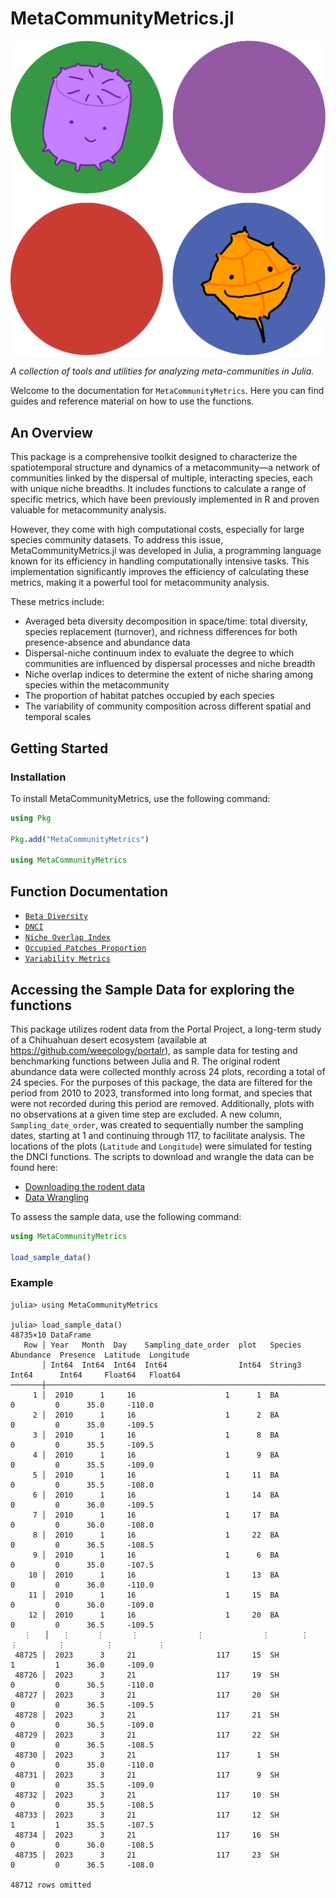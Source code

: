 # MetaCommunityMetrics.jl 

![Logo](assets/MetaCommunityMetrics_logo.png)

*A collection of tools and utilities for analyzing meta-communities in Julia.*

Welcome to the documentation for `MetaCommunityMetrics`. Here you can find guides and reference material on how to use the functions.

## An Overview
This package is a comprehensive toolkit designed to characterize the spatiotemporal structure and dynamics of a metacommunity—a network of communities linked by the dispersal of multiple, interacting species, each with unique niche breadths. It includes functions to calculate a range of specific metrics, which have been previously implemented in R and proven valuable for metacommunity analysis. 

However, they come with high computational costs, especially for large species community datasets. To address this issue, MetaCommunityMetrics.jl was developed in Julia, a programming language known for its efficiency in handling computationally intensive tasks. This implementation significantly improves the efficiency of calculating these metrics, making it a powerful tool for metacommunity analysis. 

These metrics include:
- Averaged beta diversity decomposition in space/time: total diversity, species replacement (turnover), and richness differences for both presence-absence and abundance data
- Dispersal-niche continuum index to evaluate the degree to which communities are influenced by dispersal processes and niche breadth
- Niche overlap indices to determine the extent of niche sharing among species within the metacommunity
- The proportion of habitat patches occupied by each species
- The variability of community composition across different spatial and temporal scales


## Getting Started

### Installation

To install MetaCommunityMetrics, use the following command:

```julia
using Pkg

Pkg.add("MetaCommunityMetrics")

using MetaCommunityMetrics
```

## Function Documentation

- [`Beta Diversity`](https://cralibe.github.io/MetaCommunityMetrics.jl/BetaDiversity/)
- [`DNCI`](https://cralibe.github.io/MetaCommunityMetrics.jl/DNCI/)
- [`Niche Overlap Index`](https://cralibe.github.io/MetaCommunityMetrics.jl/NicheOverlapIndex/)
- [`Occupied Patches Proportion`](https://cralibe.github.io/MetaCommunityMetrics.jl/OccupiedPatchesProportion/)
- [`Variability Metrics`](https://cralibe.github.io/MetaCommunityMetrics.jl/VariabilityMetrics/)

## Accessing the Sample Data for exploring the functions
This package utilizes rodent data from the Portal Project, a long-term study of a Chihuahuan desert ecosystem (available at https://github.com/weecology/portalr), as sample data for testing and benchmarking functions between Julia and R. The original rodent abundance data were collected monthly across 24 plots, recording a total of 24 species. For the purposes of this package, the data are filtered for the period from 2010 to 2023, transformed into long format, and species that were not recorded during this period are removed. Additionally, plots with no observations at a given time step are excluded. A new column, `Sampling_date_order`, was created to sequentially number the sampling dates, starting at 1 and continuing through 117, to facilitate analysis. The locations of the plots (`Latitude` and `Longitude`) were simulated for testing the DNCI functions. The scripts to download and wrangle the data can be found here:
- [Downloading the rodent data](https://github.com/cralibe/MetaCommunityMetrics.jl/blob/main/data/01_Downloading_Data.R)
- [Data Wrangling](https://github.com/cralibe/MetaCommunityMetrics.jl/blob/main/data/02_Data_Wrangling.jl)

To assess the sample data, use the following command:
```julia
using MetaCommunityMetrics

load_sample_data()
```

### Example
```@jildoctest
julia> using MetaCommunityMetrics

julia> load_sample_data()
48735×10 DataFrame
   Row │ Year   Month  Day    Sampling_date_order  plot   Species  Abundance  Presence  Latitude  Longitude 
       │ Int64  Int64  Int64  Int64                Int64  String3  Int64      Int64     Float64   Float64   
───────┼────────────────────────────────────────────────────────────────────────────────────────────────────
     1 │  2010      1     16                    1      1  BA               0         0      35.0     -110.0
     2 │  2010      1     16                    1      2  BA               0         0      35.0     -109.5
     3 │  2010      1     16                    1      8  BA               0         0      35.5     -109.5
     4 │  2010      1     16                    1      9  BA               0         0      35.5     -109.0
     5 │  2010      1     16                    1     11  BA               0         0      35.5     -108.0
     6 │  2010      1     16                    1     14  BA               0         0      36.0     -109.5
     7 │  2010      1     16                    1     17  BA               0         0      36.0     -108.0
     8 │  2010      1     16                    1     22  BA               0         0      36.5     -108.5
     9 │  2010      1     16                    1      6  BA               0         0      35.0     -107.5
    10 │  2010      1     16                    1     13  BA               0         0      36.0     -110.0
    11 │  2010      1     16                    1     15  BA               0         0      36.0     -109.0
    12 │  2010      1     16                    1     20  BA               0         0      36.5     -109.5
   ⋮   │   ⋮      ⋮      ⋮             ⋮             ⋮       ⋮         ⋮         ⋮         ⋮          ⋮
 48725 │  2023      3     21                  117     15  SH               1         1      36.0     -109.0
 48726 │  2023      3     21                  117     19  SH               0         0      36.5     -110.0
 48727 │  2023      3     21                  117     20  SH               0         0      36.5     -109.5
 48728 │  2023      3     21                  117     21  SH               0         0      36.5     -109.0
 48729 │  2023      3     21                  117     22  SH               0         0      36.5     -108.5
 48730 │  2023      3     21                  117      1  SH               0         0      35.0     -110.0
 48731 │  2023      3     21                  117      9  SH               0         0      35.5     -109.0
 48732 │  2023      3     21                  117     10  SH               0         0      35.5     -108.5
 48733 │  2023      3     21                  117     12  SH               1         1      35.5     -107.5
 48734 │  2023      3     21                  117     16  SH               0         0      36.0     -108.5
 48735 │  2023      3     21                  117     23  SH               0         0      36.5     -108.0
                                                                                          48712 rows omitted
```